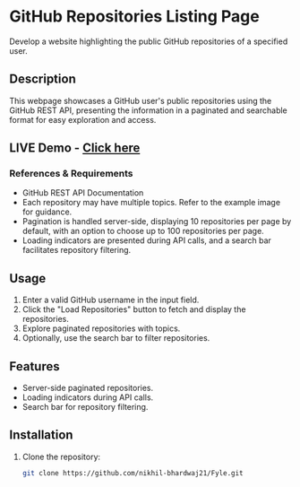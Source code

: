 # GitHub Repositories Listing Page

Develop a website highlighting the public GitHub repositories of a specified user.

## Description

This webpage showcases a GitHub user's public repositories using the GitHub REST API, presenting the information in a paginated and searchable format for easy exploration and access.

## LIVE Demo - [Click here](https://fyleproject.netlify.app/)

### References & Requirements

- GitHub REST API Documentation
- Each repository may have multiple topics. Refer to the example image for guidance.
- Pagination is handled server-side, displaying 10 repositories per page by default, with an option to choose up to 100 repositories per page.
- Loading indicators are presented during API calls, and a search bar facilitates repository filtering.

## Usage

1. Enter a valid GitHub username in the input field.
2. Click the "Load Repositories" button to fetch and display the repositories.
3. Explore paginated repositories with topics.
4. Optionally, use the search bar to filter repositories.

## Features

- Server-side paginated repositories.
- Loading indicators during API calls.
- Search bar for repository filtering.

## Installation

1. Clone the repository:

   ```bash
   git clone https://github.com/nikhil-bhardwaj21/Fyle.git
